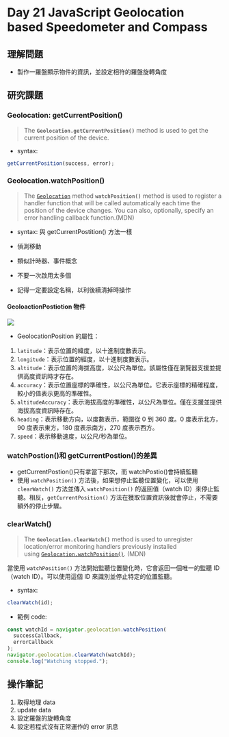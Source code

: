 # Day 21 JavaScript Geolocation based Speedometer and Compass

## 理解問題

- 製作一羅盤顯示物件的資訊，並設定相符的羅盤旋轉角度

## 研究課題

### Geolocation: getCurrentPosition()

> The **`Geolocation.getCurrentPosition()`** method is used to get the current position of the device.

- syntax:

```javascript
getCurrentPosition(success, error);
```

### Geolocation.watchPosition()

> The [`Geolocation`](https://developer.mozilla.org/en-US/docs/Web/API/Geolocation) method **`watchPosition()`** method is used to register a handler function that will be called automatically each time the position of the device changes. You can also, optionally, specify an error handling callback function.(MDN)

- syntax:
  與 getCurrentPostition() 方法一樣

- 偵測移動
- 類似計時器、事件概念
- 不要一次啟用太多個
- 記得一定要設定名稱，以利後續清掉時操作

#### GeoloactionPostiotion 物件

![](https://i.imgur.com/QJiNuf7.png)

- GeolocationPosition 的屬性：

1. `latitude`：表示位置的緯度，以十進制度數表示。
2. `longitude`：表示位置的經度，以十進制度數表示。
3. `altitude`：表示位置的海拔高度，以公尺為單位。該屬性僅在瀏覽器支援並提供高度資訊時才存在。
4. `accuracy`：表示位置座標的準確性，以公尺為單位。它表示座標的精確程度，較小的值表示更高的準確性。
5. `altitudeAccuracy`：表示海拔高度的準確性，以公尺為單位。僅在支援並提供海拔高度資訊時存在。
6. `heading`：表示移動方向，以度數表示，範圍從 0 到 360 度。0 度表示北方，90 度表示東方，180 度表示南方，270 度表示西方。
7. `speed`：表示移動速度，以公尺/秒為單位。

### watchPostion()和 getCurrentPostion()的差異

- getCurrentPostion()只有拿當下那次，而 watchPostio()會持續監聽
- 使用 `watchPosition()` 方法後，如果想停止監聽位置變化，可以使用 `clearWatch()` 方法並傳入 `watchPosition()` 的返回值（watch ID）來停止監聽。相反，`getCurrentPosition()` 方法在獲取位置資訊後就會停止，不需要額外的停止步驟。

### clearWatch()

> The **`Geolocation.clearWatch()`** method is used to unregister location/error monitoring handlers previously installed using [`Geolocation.watchPosition()`](https://developer.mozilla.org/en-US/docs/Web/API/Geolocation/watchPosition). (MDN)

當使用 `watchPosition()` 方法開始監聽位置變化時，它會返回一個唯一的監聽 ID（watch ID）。可以使用這個 ID 來識別並停止特定的位置監聽。

- syntax:

```javascript
clearWatch(id);
```

- 範例 code:

```javascript
const watchId = navigator.geolocation.watchPosition(
  successCallback,
  errorCallback
);
navigator.geolocation.clearWatch(watchId);
console.log("Watching stopped.");
```

## 操作筆記

1. 取得地理 data
2. update data
3. 設定羅盤的旋轉角度
4. 設定若程式沒有正常運作的 error 訊息
